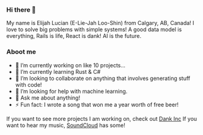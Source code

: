 ### Hi there 👋

My name is Elijah Lucian (E-Lie-Jah Loo-Shin) from Calgary, AB, Canada! I love to solve big problems with simple systems! A good data model is everything, Rails is life, React is dank! AI is the future.

### Aboot me

- 🔭 I’m currently working on like 10 projects...
- 🌱 I’m currently learning Rust & C#
- 👯 I’m looking to collaborate on anything that involves generating stuff with code!
- 🤔 I’m looking for help with machine learning.
- 💬 Ask me about anything!
- ⚡ Fun fact: I wrote a song that won me a year worth of free beer!

If you want to see more projects I am working on, check out [Dank Inc](https://github.com/dank-inc/)
If you want to hear my music, [SoundCloud](https://soundcloud.com/elijahlucian) has some!
